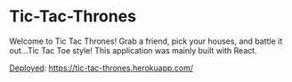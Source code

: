 # **Tic-Tac-Thrones**

Welcome to Tic Tac Thrones! Grab a friend, pick your houses, and battle it out...Tic Tac Toe style! This application was mainly built with React.

<ins>Deployed</ins>: https://tic-tac-thrones.herokuapp.com/
